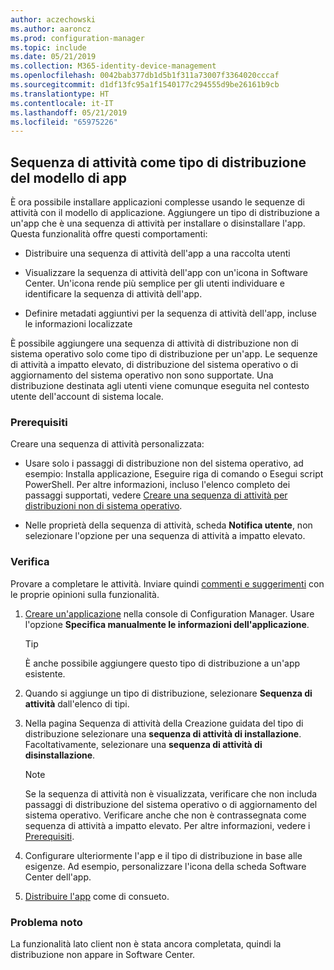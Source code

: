 ```yaml
---
author: aczechowski
ms.author: aaroncz
ms.prod: configuration-manager
ms.topic: include
ms.date: 05/21/2019
ms.collection: M365-identity-device-management
ms.openlocfilehash: 0042bab377db1d5b1f311a73007f3364020cccaf
ms.sourcegitcommit: d1df13fc95a1f1540177c294555d9be26161b9cb
ms.translationtype: HT
ms.contentlocale: it-IT
ms.lasthandoff: 05/21/2019
ms.locfileid: "65975226"
---
```

## <a name="bkmk_tsdt"></a> Sequenza di attività come tipo di distribuzione del modello di app

<!--3555953-->

È ora possibile installare applicazioni complesse usando le sequenze di attività con il modello di applicazione. Aggiungere un tipo di distribuzione a un'app che è una sequenza di attività per installare o disinstallare l'app. Questa funzionalità offre questi comportamenti:

- Distribuire una sequenza di attività dell'app a una raccolta utenti

- Visualizzare la sequenza di attività dell'app con un'icona in Software Center. Un'icona rende più semplice per gli utenti individuare e identificare la sequenza di attività dell'app.

- Definire metadati aggiuntivi per la sequenza di attività dell'app, incluse le informazioni localizzate

È possibile aggiungere una sequenza di attività di distribuzione non di sistema operativo solo come tipo di distribuzione per un'app. Le sequenze di attività a impatto elevato, di distribuzione del sistema operativo o di aggiornamento del sistema operativo non sono supportate. Una distribuzione destinata agli utenti viene comunque eseguita nel contesto utente dell'account di sistema locale.

### <a name="prerequisites"></a>Prerequisiti

Creare una sequenza di attività personalizzata:

- Usare solo i passaggi di distribuzione non del sistema operativo, ad esempio: Installa applicazione, Eseguire riga di comando o Esegui script PowerShell. Per altre informazioni, incluso l'elenco completo dei passaggi supportati, vedere [Creare una sequenza di attività per distribuzioni non di sistema operativo](/sccm/osd/deploy-use/create-a-task-sequence-for-non-operating-system-deployments).

- Nelle proprietà della sequenza di attività, scheda **Notifica utente**, non selezionare l'opzione per una sequenza di attività a impatto elevato.

### <a name="try-it-out"></a>Verifica

Provare a completare le attività. Inviare quindi [commenti e suggerimenti](/sccm/core/understand/find-help#product-feedback) con le proprie opinioni sulla funzionalità.

1. [Creare un'applicazione](/sccm/apps/deploy-use/create-applications#bkmk_create) nella console di Configuration Manager. Usare l'opzione **Specifica manualmente le informazioni dell'applicazione**.  

    > [!Tip]  
    > È anche possibile aggiungere questo tipo di distribuzione a un'app esistente.  

1. Quando si aggiunge un tipo di distribuzione, selezionare **Sequenza di attività** dall'elenco di tipi.

1. Nella pagina Sequenza di attività della Creazione guidata del tipo di distribuzione selezionare una **sequenza di attività di installazione**. Facoltativamente, selezionare una **sequenza di attività di disinstallazione**.  

    > [!Note]  
    > Se la sequenza di attività non è visualizzata, verificare che non includa passaggi di distribuzione del sistema operativo o di aggiornamento del sistema operativo. Verificare anche che non è contrassegnata come sequenza di attività a impatto elevato. Per altre informazioni, vedere i [Prerequisiti](#prerequisites).  

1. Configurare ulteriormente l'app e il tipo di distribuzione in base alle esigenze. Ad esempio, personalizzare l'icona della scheda Software Center dell'app.

1. [Distribuire l'app](/sccm/apps/deploy-use/deploy-applications#bkmk_deploy) come di consueto.


### <a name="known-issue"></a>Problema noto

La funzionalità lato client non è stata ancora completata, quindi la distribuzione non appare in Software Center.
